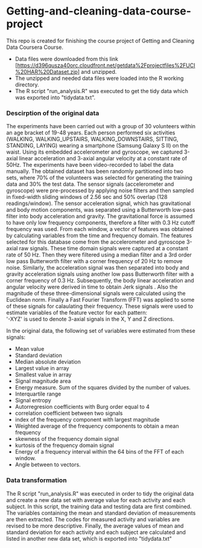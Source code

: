 # Getting-and-cleaning-data-course-project
This repo is created for finishing the course project of Getting and Cleaning Data Coursera Course.
* Data files were downloaded from this link [https://d396qusza40orc.cloudfront.net/getdata%2Fprojectfiles%2FUCI%20HAR%20Dataset.zip] and unzipped.
* The unzipped and needed data files were loaded into the R working directory.
* The R script "run_analysis.R" was executed to get the tidy data which was exported into "tidydata.txt".

### Descirption of the original data
The experiments have been carried out with a group of 30 volunteers within an age bracket of 19-48 years. Each person performed six activities (WALKING, WALKING_UPSTAIRS, WALKING_DOWNSTAIRS, SITTING, STANDING, LAYING) wearing a smartphone (Samsung Galaxy S II) on the waist. Using its embedded accelerometer and gyroscope, we captured 3-axial linear acceleration and 3-axial angular velocity at a constant rate of 50Hz. The experiments have been video-recorded to label the data manually. The obtained dataset has been randomly partitioned into two sets, where 70% of the volunteers was selected for generating the training data and 30% the test data. 
The sensor signals (accelerometer and gyroscope) were pre-processed by applying noise filters and then sampled in fixed-width sliding windows of 2.56 sec and 50% overlap (128 readings/window). The sensor acceleration signal, which has gravitational and body motion components, was separated using a Butterworth low-pass filter into body acceleration and gravity. The gravitational force is assumed to have only low frequency components, therefore a filter with 0.3 Hz cutoff frequency was used. From each window, a vector of features was obtained by calculating variables from the time and frequency domain. 
The features selected for this database come from the accelerometer and gyroscope 3-axial raw signals. These time domain signals were captured at a constant rate of 50 Hz. Then they were filtered using a median filter and a 3rd order low pass Butterworth filter with a corner frequency of 20 Hz to remove noise. Similarly, the acceleration signal was then separated into body and gravity acceleration signals using another low pass Butterworth filter with a corner frequency of 0.3 Hz. 
Subsequently, the body linear acceleration and angular velocity were derived in time to obtain Jerk signals . Also the magnitude of these three-dimensional signals were calculated using the Euclidean norm. Finally a Fast Fourier Transform (FFT) was applied to some of these signals for calaulating their frequency. These signals were used to estimate variables of the feature vector for each pattern:  
'-XYZ' is used to denote 3-axial signals in the X, Y and Z directions.

In the original data, the following set of variables were estimated from these signals: 

* Mean value
* Standard deviation
* Median absolute deviation 
* Largest value in array
* Smallest value in array
* Signal magnitude area
* Energy measure. Sum of the squares divided by the number of values. 
* Interquartile range 
* Signal entropy
* Autorregresion coefficients with Burg order equal to 4
* correlation coefficient between two signals
* index of the frequency component with largest magnitude
* Weighted average of the frequency components to obtain a mean frequency
* skewness of the frequency domain signal 
* kurtosis of the frequency domain signal 
* Energy of a frequency interval within the 64 bins of the FFT of each window.
* Angle between to vectors.

### Data transformation
The R script "run_analysis.R" was executed in order to tidy the original data and create a new data set with average value for each activity and each subject. In this script, the training data and testing data are first combined. The variables containing the mean and standard deviation of measurements are then extracted. The codes for measured activity and variables are revised to be more descriptive. Finally, the average values of mean and standard deviation for each activity and each subject are calculated and listed in another new data set, which is exported into "tidydata.txt"
